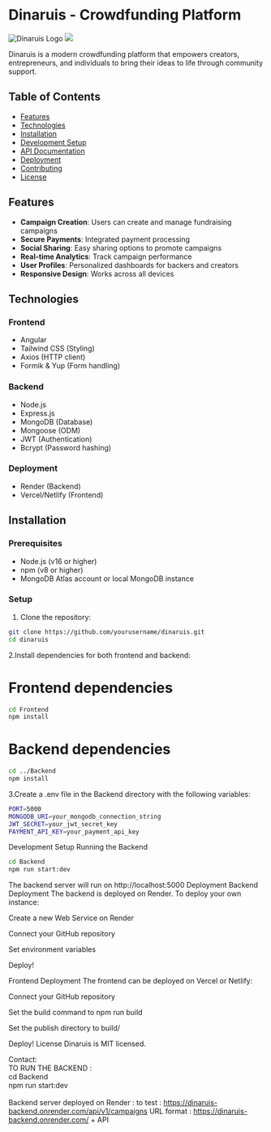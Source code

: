 # Dinaruis - Crowdfunding Platform

![Dinaruis Logo](https://via.placeholder.com/150)
<img src="logo.png">

Dinaruis is a modern crowdfunding platform that empowers creators, entrepreneurs, and individuals to bring their ideas to life through community support.

## Table of Contents
- [Features](#features)
- [Technologies](#technologies)
- [Installation](#installation)
- [Development Setup](#development-setup)
- [API Documentation](#api-documentation)
- [Deployment](#deployment)
- [Contributing](#contributing)
- [License](#license)

## Features

- **Campaign Creation**: Users can create and manage fundraising campaigns
- **Secure Payments**: Integrated payment processing
- **Social Sharing**: Easy sharing options to promote campaigns
- **Real-time Analytics**: Track campaign performance
- **User Profiles**: Personalized dashboards for backers and creators
- **Responsive Design**: Works across all devices

## Technologies

### Frontend
- Angular
- Tailwind CSS (Styling)
- Axios (HTTP client)
- Formik & Yup (Form handling)

### Backend
- Node.js
- Express.js
- MongoDB (Database)
- Mongoose (ODM)
- JWT (Authentication)
- Bcrypt (Password hashing)

### Deployment
- Render (Backend)
- Vercel/Netlify (Frontend)

## Installation

### Prerequisites
- Node.js (v16 or higher)
- npm (v8 or higher)
- MongoDB Atlas account or local MongoDB instance

### Setup

1. Clone the repository:
```bash
git clone https://github.com/yourusername/dinaruis.git
cd dinaruis
```
2.Install dependencies for both frontend and backend:

# Frontend dependencies
```bash
cd Frontend
npm install
```

# Backend dependencies
```bash
cd ../Backend
npm install
```
3.Create a .env file in the Backend directory with the following variables:
```bash
PORT=5000
MONGODB_URI=your_mongodb_connection_string
JWT_SECRET=your_jwt_secret_key
PAYMENT_API_KEY=your_payment_api_key
```
Development Setup
Running the Backend
```bash
cd Backend
npm run start:dev
```
The backend server will run on http://localhost:5000
Deployment
Backend Deployment
The backend is deployed on Render. To deploy your own instance:

Create a new Web Service on Render

Connect your GitHub repository

Set environment variables

Deploy!

Frontend Deployment
The frontend can be deployed on Vercel or Netlify:

Connect your GitHub repository

Set the build command to npm run build

Set the publish directory to build/

Deploy!
License
Dinaruis is MIT licensed.

Contact: 
<br>
TO RUN THE BACKEND : <br>
cd Backend <br>
npm run start:dev <br>
<br> 
Backend server deployed on Render : 
to test : https://dinaruis-backend.onrender.com/api/v1/campaigns
URL format :  https://dinaruis-backend.onrender.com/ + API

